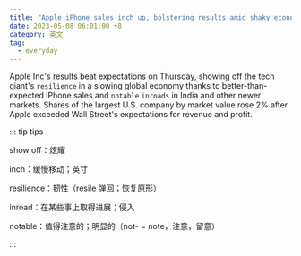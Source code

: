 ```yaml
---
title: "Apple iPhone sales inch up, bolstering results amid shaky economy"
date: 2023-05-08 06:01:00 +8
category: 英文
tag:
  - everyday
---
```


Apple Inc's results beat expectations on Thursday, showing off the tech giant's `resilience` in a slowing global economy thanks to better-than-expected iPhone sales and `notable` `inroads` in India and other newer markets. Shares of the largest U.S. company by market value rose 2% after Apple exceeded Wall Street's expectations for revenue and profit.

::: tip tips

show off：炫耀

inch：缓慢移动；英寸

resilience：韧性（resile 弹回；恢复原形）

inroad：在某些事上取得进展；侵入

notable：值得注意的；明显的（not- = note，注意，留意）

:::

